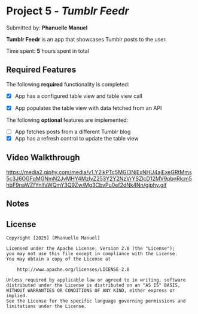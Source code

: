 # Project 5 - *Tumblr Feedr*

Submitted by: **Phanuelle Manuel**

**Tumblr Feedr** is an app that showcases Tumblr posts to the user. 

Time spent: **5** hours spent in total

## Required Features

The following **required** functionality is completed:

- [x] App has a configured table view and table view call
- [x] App populates the table view with data fetched from an API


The following **optional** features are implemented:

- [ ] App fetches posts from a different Tumblr blog
- [x] App has a refresh control to update the table view

## Video Walkthrough

https://media2.giphy.com/media/v1.Y2lkPTc5MGI3NjExNHU4ajExeGRtMms5c3J6OGFqMGNmN2JvMHY4MzlvZ253Y2Y2NzVrYSZlcD12MV9pbnRlcm5hbF9naWZfYnlfaWQmY3Q9Zw/Mg3CbvPu0ef2dNk4Nn/giphy.gif


## Notes


## License

    Copyright [2025] [Phanuelle Manuel]

    Licensed under the Apache License, Version 2.0 (the "License");
    you may not use this file except in compliance with the License.
    You may obtain a copy of the License at

        http://www.apache.org/licenses/LICENSE-2.0

    Unless required by applicable law or agreed to in writing, software
    distributed under the License is distributed on an "AS IS" BASIS,
    WITHOUT WARRANTIES OR CONDITIONS OF ANY KIND, either express or implied.
    See the License for the specific language governing permissions and
    limitations under the License.
